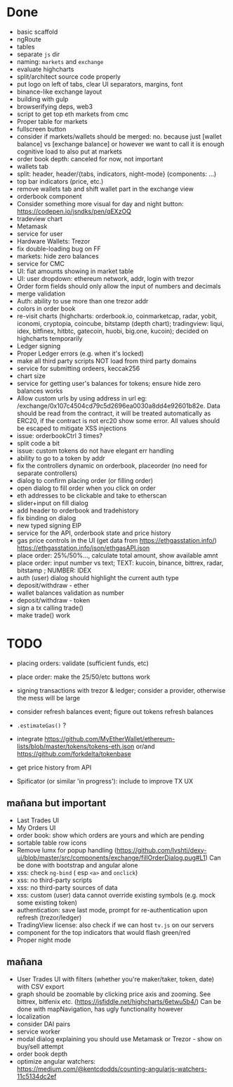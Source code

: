 # Done

* basic scaffold
* ngRoute
* tables
* separate `js` dir
* naming: `markets` and `exchange`
* evaluate highcharts
* split/architect source code properly
* put logo on left of tabs, clear UI separators, margins, font
* binance-like exchange layout
* building with gulp
* browserifying deps, web3
* script to get top eth markets from cmc
* Proper table for markets
* fullscreen button
* consider if markets/wallets should be merged: no. because just [wallet balance] vs [exchange balance] or however we want to call it is enough cognitive load to also put at markets
* order book depth: canceled for now, not important
* wallets tab
* split: header, header/{tabs, indicators, night-mode} (components: ...)
* top bar indicators (price, etc.)
* remove wallets tab and shift wallet part in the exchange view
* orderbook component
* Consider something more visual for day and night button: https://codepen.io/jsndks/pen/qEXzOQ
* tradeview chart
* Metamask
* service for user
* Hardware Wallets: Trezor
* fix double-loading bug on FF
* markets: hide zero balances
* service for CMC
* UI: fiat amounts showing in market table
* UI: user dropdown: ethereum network, addr, login with trezor
* Order form fields should only allow the input of numbers and decimals
* merge validation
* Auth: ability to use more than one trezor addr
* colors in order book
* re-visit charts (highcharts: orderbook.io, coinmarketcap, radar, yobit, iconomi, cryptopia, coincube, bitstamp (depth chart); tradingview: liqui, idex, bitfinex, hitbtc, gatecoin, huobi, big.one, kucoin); decided on highcharts temporarily
* Ledger signing
* Proper Ledger errors (e.g. when it's locked)
* make all third party scripts NOT load from third party domains
* service for submitting ordeers, keccak256
* chart size
* service for getting user's balances for tokens; ensure hide zero balances works
* Allow custom urls by using address in url eg: /exchange/0x107c4504cd79c5d2696ea0030a8dd4e92601b82e. Data should be read from the contract, it will be treated automatically as ERC20, if the contract is not erc20 show some error. All values should be escaped to mitigate XSS injections
* issue: orderbookCtrl 3 times?
* split code a bit
* issue: custom tokens do not have elegant err handling
* ability to go to a token by addr
* fix the controllers dynamic on orderbook, placeorder (no need for separate controllers)
* dialog to confirm placing order (or filling order)
* open dialog to fill order when you click on order
* eth addresses to be clickable and take to etherscan
* slider+input on fill dialog
* add header to orderbook and tradehistory
* fix binding on dialog
* new typed signing EIP
* service for the API, orderbook state and price history
* gas price controls in the UI (get data from https://ethgasstation.info/) https://ethgasstation.info/json/ethgasAPI.json
* place order: 25%/50%..., calculate total amount, show available amnt
* place order: input number vs text; TEXT: kucoin, binance, bittrex, radar, bitstamp ;  NUMBER: IDEX
* auth (user) dialog should highlight the current auth type 
* deposit/withdraw - ether
* wallet balances validation as number
* deposit/withdraw - token
* sign a tx calling trade()
* make trade() work

# TODO

* placing orders: validate (sufficient funds, etc)

* place order: make the 25/50/etc buttons work

* signing transactions with trezor & ledger; consider a provider, otherwise the mess will be large

* consider refresh balances event; figure out tokens refresh balances

* `.estimateGas()` ? 

* integrate https://github.com/MyEtherWallet/ethereum-lists/blob/master/tokens/tokens-eth.json or/and https://github.com/forkdelta/tokenbase 

* get price history from API

* Spificator (or similar 'in progress'): include to improve TX UX


## mañana but important

* Last Trades UI
* My Orders UI
* order book: show which orders are yours and which are pending
* sortable table row icons
* Remove lumx for popup handling (https://github.com/Ivshti/dexy-ui/blob/master/src/components/exchange/fillOrderDialog.pug#L1) Can be done with bootstrap and angular alone
* xss: check `ng-bind` ( esp `<a>` and `onclick`)
* xss: no third-party scripts
* xss: no third-party sources of data
* xss: custom (user) data cannot override existing symbols (e.g. mock some existing token)
* authentication: save last mode, prompt for re-authentication upon refresh (trezor/ledger)
* TradingView license: also check if we can host `tv.js` on our servers
* component for the top indicators that would flash green/red
* Proper night mode

## mañana
* User Trades UI with filters (whether you're maker/taker, token, date) with CSV export 
* graph should be zoomable by clicking price axis and zooming. See bittrex, bitfenix etc. (https://jsfiddle.net/highcharts/6etwu5b4/) Can be done with mapNavigation, has ugly functionality however
* localization
* consider DAI pairs
* service worker 
* modal dialog explaining you should use Metamask or Trezor - show on buy/sell attempt
* order book depth
* optimize angular watchers: https://medium.com/@kentcdodds/counting-angularjs-watchers-11c5134dc2ef

